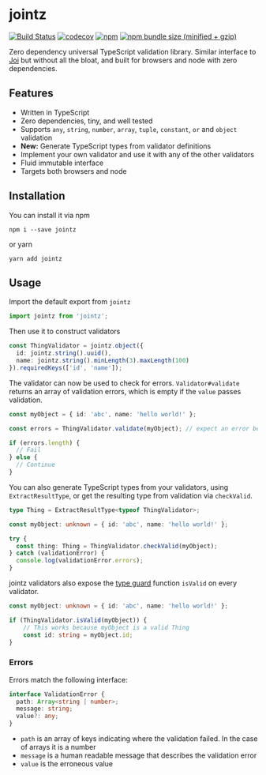 # jointz
[![Build Status](https://travis-ci.org/moodysalem/jointz.svg?branch=master)](https://travis-ci.org/moodysalem/jointz)
[![codecov](https://codecov.io/gh/moodysalem/jointz/branch/master/graph/badge.svg)](https://codecov.io/gh/moodysalem/jointz)
[![npm](https://img.shields.io/npm/v/jointz.svg)](https://www.npmjs.com/package/jointz)
[![npm bundle size (minified + gzip)](https://img.shields.io/bundlephobia/minzip/jointz.svg)](https://bundlephobia.com/result?p=jointz)

Zero dependency universal TypeScript validation library. Similar interface to [Joi](https://github.com/hapijs/joi) but without all the bloat, and built for browsers and node with zero dependencies.

## Features

- Written in TypeScript
- Zero dependencies, tiny, and well tested
- Supports `any`, `string`, `number`, `array`, `tuple`, `constant`, `or` and `object` validation
- **New:** Generate TypeScript types from validator definitions
- Implement your own validator and use it with any of the other validators
- Fluid immutable interface
- Targets both browsers and node

## Installation

You can install it via npm

```
npm i --save jointz
```

or yarn

```
yarn add jointz
```

## Usage

Import the default export from `jointz`

```typescript
import jointz from 'jointz';
``` 

Then use it to construct validators

```typescript
const ThingValidator = jointz.object({
  id: jointz.string().uuid(),
  name: jointz.string().minLength(3).maxLength(100)
}).requiredKeys(['id', 'name']);
```

The validator can now be used to check for errors.
`Validator#validate` returns an array of validation errors,
which is empty if the `value` passes validation. 

```typescript
const myObject = { id: 'abc', name: 'hello world!' };

const errors = ThingValidator.validate(myObject); // expect an error because id is not a uuid

if (errors.length) {
  // Fail
} else {
  // Continue
}
```

You can also generate TypeScript types from your validators, using `ExtractResultType`, or get the resulting type
from validation via `checkValid`. 

```typescript
type Thing = ExtractResultType<typeof ThingValidator>;

const myObject: unknown = { id: 'abc', name: 'hello world!' };

try {
  const thing: Thing = ThingValidator.checkValid(myObject);
} catch (validationError) {
  console.log(validationError.errors);
}
```

jointz validators also expose the [type guard](https://www.typescriptlang.org/docs/handbook/advanced-types.html#type-guards-and-type-assertions)
function `isValid` on every validator.
 
```typescript
const myObject: unknown = { id: 'abc', name: 'hello world!' };

if (ThingValidator.isValid(myObject)) {
    // This works because myObject is a valid Thing
    const id: string = myObject.id;
}
```

### Errors

Errors match the following interface:

```typescript
interface ValidationError {
  path: Array<string | number>;
  message: string;
  value?: any;
}
```

- `path` is an array of keys indicating where the validation failed. In the case of arrays it is a number
- `message` is a human readable message that describes the validation error
- `value` is the erroneous value
